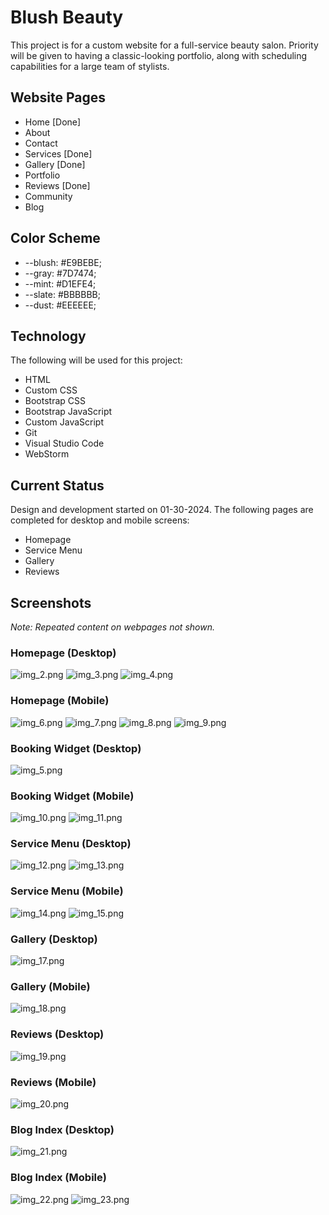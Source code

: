 # Blush Beauty
This project is for a custom website for a full-service beauty salon. Priority will be given to having a classic-looking portfolio, along with scheduling capabilities for a large team of stylists.
## Website Pages
* Home [Done]
* About
* Contact
* Services [Done]
* Gallery [Done]
* Portfolio
* Reviews [Done]
* Community
* Blog
## Color Scheme
* --blush: #E9BEBE;
* --gray: #7D7474;
* --mint: #D1EFE4;
* --slate: #BBBBBB;
* --dust: #EEEEEE;
## Technology
The following will be used for this project:
* HTML
* Custom CSS
* Bootstrap CSS
* Bootstrap JavaScript
* Custom JavaScript
* Git
* Visual Studio Code
* WebStorm
## Current Status
Design and development started on 01-30-2024. 
The following pages are completed for desktop 
and mobile screens:
* Homepage
* Service Menu
* Gallery
* Reviews
## Screenshots
_Note: Repeated content on webpages not shown._
### Homepage (Desktop)
![img_2.png](img_2.png)
![img_3.png](img_3.png)
![img_4.png](img_4.png)
### Homepage (Mobile)
![img_6.png](img_6.png)
![img_7.png](img_7.png)
![img_8.png](img_8.png)
![img_9.png](img_9.png)
### Booking Widget (Desktop)
![img_5.png](img_5.png)
### Booking Widget (Mobile)
![img_10.png](img_10.png)
![img_11.png](img_11.png)
### Service Menu (Desktop)
![img_12.png](img_12.png)
![img_13.png](img_13.png)
### Service Menu (Mobile)
![img_14.png](img_14.png)
![img_15.png](img_15.png)
### Gallery (Desktop)
![img_17.png](img_17.png)
### Gallery (Mobile)
![img_18.png](img_18.png)
### Reviews (Desktop)
![img_19.png](img_19.png)
### Reviews (Mobile)
![img_20.png](img_20.png)
### Blog Index (Desktop)
![img_21.png](img_21.png)
### Blog Index (Mobile)
![img_22.png](img_22.png)
![img_23.png](img_23.png)